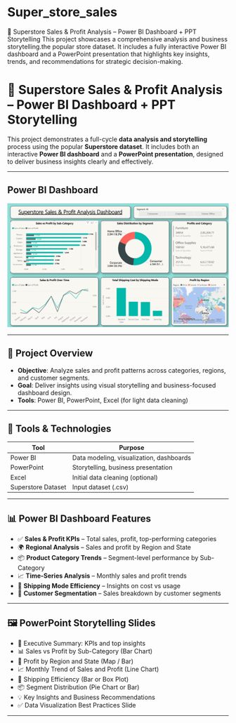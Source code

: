 # Super_store_sales
🛒 Superstore Sales &amp; Profit Analysis – Power BI Dashboard + PPT Storytelling This project showcases a comprehensive analysis and business storytelling.the popular store dataset. It includes a fully interactive Power BI dashboard and a PowerPoint presentation that highlights key insights, trends, and recommendations for strategic decision-making.

# 🛒 Superstore Sales & Profit Analysis – Power BI Dashboard + PPT Storytelling

This project demonstrates a full-cycle **data analysis and storytelling** process using the popular **Superstore dataset**. It includes both an interactive **Power BI dashboard** and a **PowerPoint presentation**, designed to deliver business insights clearly and effectively.

---
## Power BI Dashboard
![Content Type by Rating](https://github.com/SuhailIsmail/Super_store_sales/blob/main/powerbi_analysis.png?raw=true)

---
## 📌 Project Overview

- **Objective**: Analyze sales and profit patterns across categories, regions, and customer segments.
- **Goal**: Deliver insights using visual storytelling and business-focused dashboard design.
- **Tools**: Power BI, PowerPoint, Excel (for light data cleaning)

---

## 🧰 Tools & Technologies

| Tool        | Purpose                                |
|-------------|----------------------------------------|
| Power BI    | Data modeling, visualization, dashboards |
| PowerPoint  | Storytelling, business presentation    |
| Excel       | Initial data cleaning (optional)       |
| Superstore Dataset | Input dataset (.csv)            |

---

## 📊 Power BI Dashboard Features

- ✅ **Sales & Profit KPIs** – Total sales, profit, top-performing categories
- 🌍 **Regional Analysis** – Sales and profit by Region and State
- 📦 **Product Category Trends** – Segment-level performance by Sub-Category
- 📈 **Time-Series Analysis** – Monthly sales and profit trends
- 🚚 **Shipping Mode Efficiency** – Insights on cost vs usage
- 🧠 **Customer Segmentation** – Sales breakdown by customer segments

---

## 🖼️ PowerPoint Storytelling Slides

- 📌 Executive Summary: KPIs and top insights
- 📊 Sales vs Profit by Sub-Category (Bar Chart)
- 📍 Profit by Region and State (Map / Bar)
- 📈 Monthly Trend of Sales and Profit (Line Chart)
- 🚚 Shipping Efficiency (Bar or Box Plot)
- 📦 Segment Distribution (Pie Chart or Bar)
- 💡 Key Insights and Business Recommendations
- ✅ Data Visualization Best Practices Slide

---
